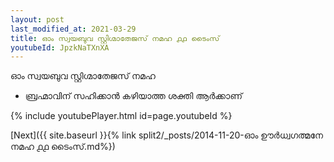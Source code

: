 ```yaml
---
layout: post
last_modified_at: 2021-03-29
title: ഓം സ്വയബുവ സ്റ്റിഗ്മാതേജസ് നമഹ ൧൧ ടൈംസ്
youtubeId: JpzkNaTXnXA
---
```

 
 
 ഓം സ്വയബുവ സ്റ്റിഗ്മാതേജസ് നമഹ 
 
 -  ബ്രഹ്മാവിന് സഹിക്കാൻ കഴിയാത്ത ശക്തി ആർക്കാണ് 
 
  
 
  
 
 
 
 
 
 


{% include youtubePlayer.html id=page.youtubeId %}
 
[Next]({{ site.baseurl }}{% link  split2/_posts/2014-11-20-ഓം ഊർധ്വഗത്മനേ നമഹ ൧൧ ടൈംസ്.md%})
 
